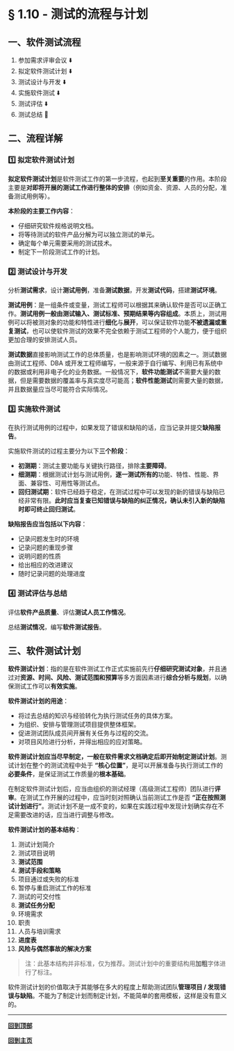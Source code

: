 # § 1.10 - 测试的流程与计划

## 一、软件测试流程

1. 参加需求评审会议 :arrow_down:
2. 拟定软件测试计划 :arrow_down:
3. 测试设计与开发 :arrow_down:
4. 实施软件测试 :arrow_down:
5. 测试评估 :arrow_down:
6. 测试总结 :triangular_flag_on_post:

## 二、流程详解

### :one: 拟定软件测试计划

**拟定软件测试计划**是软件测试工作的第一步流程，也起到**至关重要**的作用。本阶段主要是**对即将开展的测试工作进行整体的安排**（例如资金、资源、人员的分配，准备测试用例等）。

**本阶段的主要工作内容**：

- 仔细研究软件规格说明文档。
- 将等待测试的软件产品分解为可以独立测试的单元。
- 确定每个单元需要采用的测试技术。
- 制定下一阶段测试工作的计划。

### :two: 测试设计与开发

分析**测试需求**，设计**测试用例**，准备**测试数据**，开发**测试代码**，搭建**测试环境**。

**测试用例**：是一组条件或变量，测试工程师可以根据其来确认软件是否可以正确工作。**测试用例一般由测试输入、测试标准、预期结果等内容组成**。本质上，测试用例可以将被测对象的功能和特性进行**细化**与**展开**，可以保证软件功能**不被遗漏或重复测试**，也可以使软件测试的效果不完全依赖于测试工程师的个人能力，便于组织更加合理的安排测试人员。

**测试数据**直接影响测试工作的总体质量，也是影响测试环境的因素之一。测试数据由测试工程师、DBA 或开发工程师编写，一般来源于自行编写、利用已有系统中的数据或利用非电子化的业务数据。一般情况下，**软件功能测试**不需要大量的数据，但是需要数据的覆盖率与真实度尽可能高；**软件性能测试**则需要大量的数据，并且数据量应当尽可能符合实际情况。

### :three: 实施软件测试

在执行测试用例的过程中，如果发现了错误和缺陷的话，应当记录并提交**缺陷报告**。

实施软件测试的过程主要分为以下**三个阶段**：

- **初测期**：测试主要功能与关键执行路径，排除**主要障碍**。
- **细测期**：根据测试计划与测试用例，**逐一测试所有的**功能、特性、性能、界面、兼容性、可用性等测试点。
- **回归测试期**：软件已经趋于稳定，在测试过程中可以发现的新的错误与缺陷已经非常有限。**此时应当复查已知错误与缺陷的纠正情况，确认未引入新的缺陷时即可终止回归测试**。

**缺陷报告应当包括以下内容**：

- 记录问题发生时的环境
- 记录问题的重现步骤
- 说明问题的性质
- 给出相应的改进建议
- 随时记录问题的处理进度

### :four: 测试评估与总结

评估**软件产品质量**、评估**测试人员工作情况**。

总结**测试情况**，编写**软件测试报告**。

## 三、软件测试计划

**软件测试计划**：指的是在软件测试工作正式实施前先行**仔细研究测试对象**，并且通过对**资源、时间、风险、测试范围和预算**等多方面因素进行**综合分析与规划**，以确保测试工作可以**有效实施**。

**软件测试计划的用途**：

- 将过去总结的知识与经验转化为执行测试任务的具体方案。
- 为组织、安排与管理测试项目提供整体框架。
- 促进测试团队成员间开展有关任务与过程的交流。
- 对项目风险进行分析，并得出相应的应对策略。

**软件测试计划应当尽早制定，一般在软件需求文档确定后即开始制定测试计划**。测试计划在整个的测试流程中处于 **“核心位置”**，是可以开展准备与执行测试工作的**必要条件**，是保证测试工作质量的**根本基础**。

在制定软件测试计划后，应当由组织的测试经理（高级测试工程师）团队进行**评审**。在测试工作开展的过程中，应当时刻对照确认当前测试工作是否 **“正在按照测试计划进行”**。测试计划不是一成不变的，如果在实践过程中发现计划确实存在不足需要改进的话，应当进行调整与修改。

**软件测试计划的基本结构**：

1. 测试计划简介
2. 测试项目说明
3. **测试范围**
4. **测试手段和策略**
5. 项目通过或失败的标准
6. 暂停与重启测试工作的标准
7. 测试的可交付性
8. **测试任务分配**
9. 环境需求
10. 职责
11. 人员与培训需求
12. **进度表**
13. **风险与偶然事故的解决方案**

> 注：此基本结构并非标准，仅为推荐。测试计划中的重要结构用**加粗**字体进行了标注。

软件测试计划的价值取决于其能够在多大的程度上帮助测试团队**管理项目 / 发现错误与缺陷**。不能为了制定计划而制定计划，不能简单的套用模板，这样是没有意义的。

---
[**回到顶部**](https://github.com/Lingggao/Software-Testing-Basics/blob/master/%E7%AC%AC%E4%B8%80%E7%AB%A0/1_10_%E6%B5%8B%E8%AF%95%E7%9A%84%E6%B5%81%E7%A8%8B%E4%B8%8E%E8%AE%A1%E5%88%92.md#-110---%E6%B5%8B%E8%AF%95%E7%9A%84%E6%B5%81%E7%A8%8B%E4%B8%8E%E8%AE%A1%E5%88%92)

[**回到主页**](https://github.com/Lingggao/Software-Testing-Basics#%E8%BD%AF%E4%BB%B6%E6%B5%8B%E8%AF%95%E5%9F%BA%E7%A1%80)